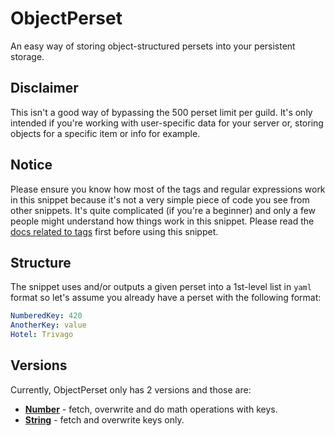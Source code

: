 # ObjectPerset
An easy way of storing object-structured persets into your persistent storage.

## Disclaimer
This isn't a good way of bypassing the 500 perset limit per guild. It's only intended if you're working with user-specific data for your server or, storing objects for a specific item or info for example.

## Notice
Please ensure you know how most of the tags and regular expressions work in this snippet because it's not a very simple piece of code you see from other snippets. It's quite complicated (if you're a beginner) and only a few people might understand how things work in this snippet. Please read the [docs related to tags](https://atlas.bot/documentation/tags) first before using this snippet.

## Structure
The snippet uses and/or outputs a given perset into a 1st-level list in `yaml` format so let's assume you already have a perset with the following format:
```yaml
NumberedKey: 420
AnotherKey: value
Hotel: Trivago
```

## Versions
Currently, ObjectPerset only has 2 versions and those are:
- [**Number**](./ObjectPerset-Number.md) - fetch, overwrite and do math operations with keys. 
- [**String**](./ObjectPerset-String.md) - fetch and overwrite keys only.

